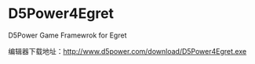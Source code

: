 # D5Power4Egret
D5Power Game Framewrok for Egret

编辑器下载地址：http://www.d5power.com/download/D5Power4Egret.exe